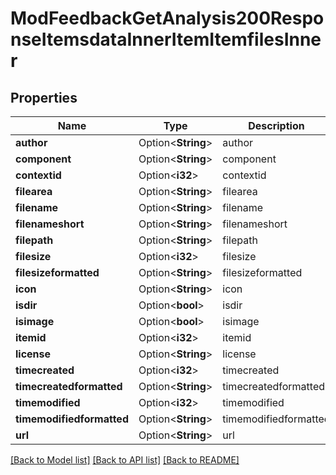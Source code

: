 # ModFeedbackGetAnalysis200ResponseItemsdataInnerItemItemfilesInner

## Properties

Name | Type | Description | Notes
------------ | ------------- | ------------- | -------------
**author** | Option<**String**> | author | [optional]
**component** | Option<**String**> | component | [optional]
**contextid** | Option<**i32**> | contextid | [optional]
**filearea** | Option<**String**> | filearea | [optional]
**filename** | Option<**String**> | filename | [optional]
**filenameshort** | Option<**String**> | filenameshort | [optional]
**filepath** | Option<**String**> | filepath | [optional]
**filesize** | Option<**i32**> | filesize | [optional]
**filesizeformatted** | Option<**String**> | filesizeformatted | [optional]
**icon** | Option<**String**> | icon | [optional]
**isdir** | Option<**bool**> | isdir | [optional]
**isimage** | Option<**bool**> | isimage | [optional]
**itemid** | Option<**i32**> | itemid | [optional]
**license** | Option<**String**> | license | [optional]
**timecreated** | Option<**i32**> | timecreated | [optional]
**timecreatedformatted** | Option<**String**> | timecreatedformatted | [optional]
**timemodified** | Option<**i32**> | timemodified | [optional]
**timemodifiedformatted** | Option<**String**> | timemodifiedformatted | [optional]
**url** | Option<**String**> | url | [optional]

[[Back to Model list]](../README.md#documentation-for-models) [[Back to API list]](../README.md#documentation-for-api-endpoints) [[Back to README]](../README.md)


